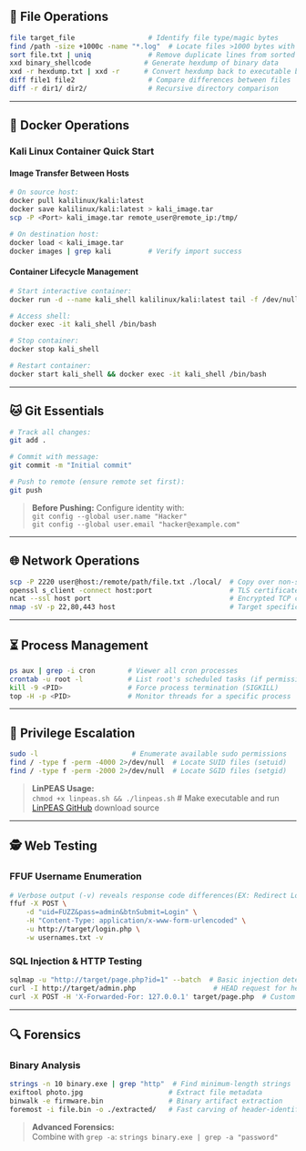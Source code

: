 
## 🔧 File Operations
```bash
file target_file                  # Identify file type/magic bytes
find /path -size +1000c -name "*.log"  # Locate files >1000 bytes with specific size/name (c=bytes, +value for minimum)
sort file.txt | uniq              # Remove duplicate lines from sorted text
xxd binary_shellcode             # Generate hexdump of binary data
xxd -r hexdump.txt | xxd -r      # Convert hexdump back to executable binary
diff file1 file2                  # Compare differences between files
diff -r dir1/ dir2/               # Recursive directory comparison
```

---

## 🐋 Docker Operations

### Kali Linux Container Quick Start

#### Image Transfer Between Hosts
```bash
# On source host:
docker pull kalilinux/kali:latest
docker save kalilinux/kali:latest > kali_image.tar
scp -P <Port> kali_image.tar remote_user@remote_ip:/tmp/

# On destination host:
docker load < kali_image.tar
docker images | grep kali         # Verify import success
```

#### Container Lifecycle Management
```bash
# Start interactive container:
docker run -d --name kali_shell kalilinux/kali:latest tail -f /dev/null

# Access shell:
docker exec -it kali_shell /bin/bash

# Stop container:
docker stop kali_shell

# Restart container:
docker start kali_shell && docker exec -it kali_shell /bin/bash
```

---

## 🐱 Git Essentials
```bash
# Track all changes:
git add .

# Commit with message:
git commit -m "Initial commit"

# Push to remote (ensure remote set first):
git push
```

> **Before Pushing:** Configure identity with:  
> `git config --global user.name "Hacker"`  
> `git config --global user.email "hacker@example.com"`

---

## 🌐 Network Operations
```bash
scp -P 2220 user@host:/remote/path/file.txt ./local/  # Copy over non-standard port
openssl s_client -connect host:port                   # TLS certificate analysis
ncat --ssl host port                                  # Encrypted TCP connections
nmap -sV -p 22,80,443 host                            # Target specific ports for scanning
```

---

## ⏳ Process Management
```bash
ps aux | grep -i cron        # Viewer all cron processes
crontab -u root -l           # List root's scheduled tasks (if permissions allow)
kill -9 <PID>                # Force process termination (SIGKILL)
top -H -p <PID>              # Monitor threads for a specific process
```

---

## 🚀 Privilege Escalation
```bash
sudo -l                       # Enumerate available sudo permissions
find / -type f -perm -4000 2>/dev/null  # Locate SUID files (setuid)
find / -type f -perm -2000 2>/dev/null  # Locate SGID files (setgid)
```

> **LinPEAS Usage:**  
> `chmod +x linpeas.sh && ./linpeas.sh`  # Make executable and run  
> [LinPEAS GitHub](https://github.com/carlospolop/PEASS-ng) download source

---

## 🕵️ Web Testing

### FFUF Username Enumeration
```bash
# Verbose output (-v) reveals response code differences(EX: Redirect Location):
ffuf -X POST \
    -d "uid=FUZZ&pass=admin&btnSubmit=Login" \
    -H "Content-Type: application/x-www-form-urlencoded" \
    -u http://target/login.php \
    -w usernames.txt -v
```

### SQL Injection & HTTP Testing
```bash
sqlmap -u "http://target/page.php?id=1" --batch  # Basic injection detection
curl -I http://target/admin.php                   # HEAD request for headers
curl -X POST -H 'X-Forwarded-For: 127.0.0.1' target/page.php  # Custom header testing
```

---

## 🔍 Forensics

### Binary Analysis
```bash
strings -n 10 binary.exe | grep "http"  # Find minimum-length strings
exiftool photo.jpg                     # Extract file metadata
binwalk -e firmware.bin                # Binary artifact extraction
foremost -i file.bin -o ./extracted/   # Fast carving of header-identified files
```

> **Advanced Forensics:**  
> Combine with `grep -a`: `strings binary.exe | grep -a "password"`
